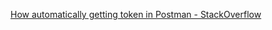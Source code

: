 [How automatically getting token in Postman - StackOverflow](https://stackoverflow.com/questions/50907041/how-automatically-getting-token-in-postman)
